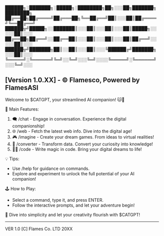 ██████╗░███████╗░█████╗░████████╗██╗░░░██╗███████╗████████╗
██╔══██╗██╔════╝██╔═══██╗╚══██╔══╝██║░░░██║██╔════╝╚══██╔══╝
██████╦╝█████╗░░███████║░░░██║░░░██║░░░██║█████╗░░░░░██║░░░
██╔══██╗██╔══╝░░██╔══██║░░░██║░░░██║░░░██║██╔══╝░░░░░██║░░░
██████╦╝███████╗██║░░██║░░░██║░░░╚██████╔╝███████╗░░░██║░░░
╚═════╝░╚══════╝╚═╝░░╚═╝░░░╚═╝░░░░╚═════╝░╚══════╝░░░╚═╝░░░

[Version 1.0.XX] - © Flamesco, Powered by FlamesASI
------------------------------------------------
Welcome to $CATGPT, your streamlined AI companion! 🐱💾

📂 Main Features:
1. 🗨️ /chat - Engage in conversation. Experience the digital companionship!
2. 🌐 /web - Fetch the latest web info. Dive into the digital age!
3. 🎮 /imagine - Create your dream games. From ideas to virtual realities!
4. 🔄 /converter - Transform data. Convert your curiosity into knowledge!
5. 🧙‍♂️ /code - Write magic in code. Bring your digital dreams to life!

💡 Tips:
- Use /help for guidance on commands.
- Explore and experiment to unlock the full potential of your AI companion!

🕹️ How to Play:
- Select a command, type it, and press ENTER.
- Follow the interactive prompts, and let your adventure begin!

📢 Dive into simplicity and let your creativity flourish with $CATGPT!

---
VER 1.0 [C] Flames Co. LTD 20XX 
